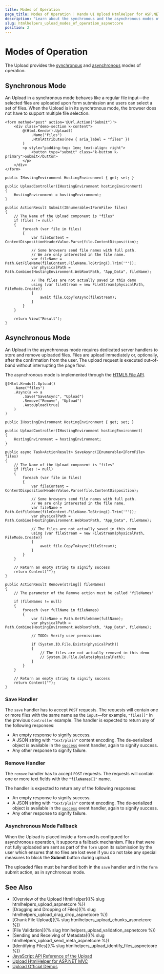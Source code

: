 ```yaml
---
title: Modes of Operation
page_title: Modes of Operation | Kendo UI Upload HtmlHelper for ASP.NET Core
description: "Learn about the synchronous and the asynchronous modes of operation of the Kendo UI Upload HtmlHelper for ASP.NET Core (MVC 6 or ASP.NET Core MVC)."
slug: htmlhelpers_upload_modes_of_operation_aspnetcore
position: 2
---
```


# Modes of Operation

The Upload provides the [synchronous](#synchronous-mode) and [asynchronous](#asynchronous-mode) modes of operation.

## Synchronous Mode

An Upload in a synchronous mode behaves like a regular file input&mdash;the selected files are uploaded upon form submission and users can select a set of files. When the Upload is in its synchronous mode, the browser does not have to support multiple file selection.

```Razor
<form method="post" action='@Url.Action("Submit")'>
    <div class="demo-section k-content">
        @(Html.Kendo().Upload()
            .Name("files")
            .HtmlAttributes(new { aria_label = "files" })
        )
        <p style="padding-top: 1em; text-align: right">
            <button type="submit" class="k-button k-primary">Submit</button>
        </p>
    </div>
</form>
```
```Controller
public IHostingEnvironment HostingEnvironment { get; set; }

public UploadController(IHostingEnvironment hostingEnvironment)
{
    HostingEnvironment = hostingEnvironment;
}

public ActionResult Submit(IEnumerable<IFormFile> files)
{
    // The Name of the Upload component is "files"
    if (files != null)
    {
        foreach (var file in files)
        {
            var fileContent = ContentDispositionHeaderValue.Parse(file.ContentDisposition);

            // Some browsers send file names with full path.
            // We are only interested in the file name.
            var fileName = Path.GetFileName(fileContent.FileName.ToString().Trim('"'));
            var physicalPath = Path.Combine(HostingEnvironment.WebRootPath, "App_Data", fileName);

            // The files are not actually saved in this demo
            using (var fileStream = new FileStream(physicalPath, FileMode.Create))
            {
                await file.CopyToAsync(fileStream);
            }
        }
    }

    return View("Result");
}
```

## Asynchronous Mode

An Upload in the asynchronous mode requires dedicated server handlers to store and remove uploaded files. Files are upload immediately or, optionally, after the confirmation from the user. The upload request is executed out-of-band without interrupting the page flow.

The asynchronous mode is implemented through the [HTML5 File API](https://en.wikipedia.org/wiki/HTML5_File_API).

```Razor
@(Html.Kendo().Upload()
    .Name("files")
    .Async(a => a
        .Save("SaveAsync", "Upload")
        .Remove("Remove", "Upload")
        .AutoUpload(true)
    )
)
```
```Controller
public IHostingEnvironment HostingEnvironment { get; set; }

public UploadController(IHostingEnvironment hostingEnvironment)
{
    HostingEnvironment = hostingEnvironment;
}

public async Task<ActionResult> SaveAsync(IEnumerable<IFormFile> files)
{
    // The Name of the Upload component is "files"
    if (files != null)
    {
        foreach (var file in files)
        {
            var fileContent = ContentDispositionHeaderValue.Parse(file.ContentDisposition);

            // Some browsers send file names with full path.
            // We are only interested in the file name.
            var fileName = Path.GetFileName(fileContent.FileName.ToString().Trim('"'));
            var physicalPath = Path.Combine(HostingEnvironment.WebRootPath, "App_Data", fileName);

            // The files are not actually saved in this demo
            using (var fileStream = new FileStream(physicalPath, FileMode.Create))
            {
                await file.CopyToAsync(fileStream);
            }
        }
    }

    // Return an empty string to signify success
    return Content("");
}

public ActionResult Remove(string[] fileNames)
{
    // The parameter of the Remove action must be called "fileNames"

    if (fileNames != null)
    {
        foreach (var fullName in fileNames)
        {
            var fileName = Path.GetFileName(fullName);
            var physicalPath = Path.Combine(HostingEnvironment.WebRootPath, "App_Data", fileName);

            // TODO: Verify user permissions

            if (System.IO.File.Exists(physicalPath))
            {
                // The files are not actually removed in this demo
                // System.IO.File.Delete(physicalPath);
            }
        }
    }

    // Return an empty string to signify success
    return Content("");
}
```

### Save Handler

The `save` handler has to accept `POST` requests. The requests will contain one or more files with the same name as the `input`&mdash;for example, `"files[]"` in the previous `Controller` example. The handler is expected to return any of the following responses:

* An empty response to signify success.
* A JSON string with `"text/plain"` content encoding. The de-serialized object is available in the [`success`](https://docs.telerik.com/kendo-ui/api/javascript/ui/upload/events/success) event handler, again to signify success.
* Any other response to signify failure.

### Remove Handler

The `remove` handler has to accept `POST` requests. The requests will contain one or more text fields with the `"fileNames[]"` name.

The handler is expected to return any of the following responses:

* An empty response to signify success.
* A JSON string with `"text/plain"` content encoding. The de-serialized object is available in the [`success`](https://docs.telerik.com/kendo-ui/api/javascript/ui/upload/events/success) event handler, again to signify success.
* Any other response to signify failure.

### Asynchronous Mode Fallback

When the Upload is placed inside a `form` and is configured for asynchronous operation, it supports a fallback mechanism. Files that were not fully uploaded are sent as part of the `form` upon its submission by the user which ensures that no files are lost even if you do not take any special measures to block the **Submit** button during upload.

The uploaded files must be handled both in the `save` handler and in the `form` submit action, as in synchronous mode.

## See Also

* [Overview of the Upload HtmlHelper]({% slug htmlhelpers_upload_aspnetcore %})
* [Dragging and Dropping of Files]({% slug htmlhelpers_upload_drag_drop_aspnetcore %})
* [Chunk File Upload]({% slug htmlhelpers_upload_chunks_aspnetcore %})
* [File Validation]({% slug htmlhelpers_upload_validation_aspnetcore %})
* [Sending and Receiving of Metadata]({% slug htmlhelpers_upload_send_meta_aspnetcore %})
* [Identifying Files]({% slug htmlhelpers_upload_identify_files_aspnetcore %})
* [JavaScript API Reference of the Upload](http://docs.telerik.com/kendo-ui/api/javascript/ui/upload)
* [Upload HtmlHelper for ASP.NET MVC](http://docs.telerik.com/aspnet-mvc/helpers/upload/overview)
* [Upload Official Demos](http://demos.telerik.com/aspnet-core/upload/index)
